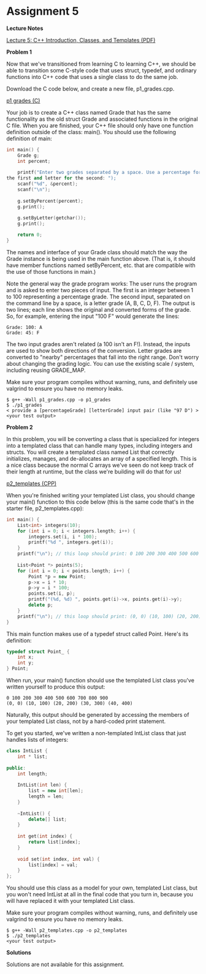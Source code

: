 Assignment 5
==========================

**Lecture Notes**

[
Lecture 5: C++ Introduction, Classes, and Templates (PDF)](http://ocw.mit.edu/courses/electrical-engineering-and-computer-science/6-s096-introduction-to-c-and-c-january-iap-2013/lectures-and-assignments/c-introduction-classes-and-templates/MIT6_S096_IAP13_lec5.pdf)

**Problem 1**

Now that we've transitioned from learning C to learning C++, we should be able to transition some C-style code that uses struct, typedef, and ordinary functions into C++ code that uses a single class to do the same job.

Download the C code below, and create a new file, p1_grades.cpp.

[p1 grades (C)](http://ocw.mit.edu/courses/electrical-engineering-and-computer-science/6-s096-introduction-to-c-and-c-january-iap-2013/lectures-and-assignments/c-introduction-classes-and-templates/p1_grades.c)

Your job is to create a C++ class named Grade that has the same functionality as the old struct Grade and associated functions in the original C file. When you are finished, your C++ file should only have one function definition outside of the class: main(). You should use the following definition of main:

```c++
int main() {
	Grade g;
	int percent;
	
	printf("Enter two grades separated by a space. Use a percentage for
the first and letter for the second: ");
	scanf("%d", &percent);
	scanf("\n");
	
	g.setByPercent(percent);
	g.print();
	
	g.setByLetter(getchar());
	g.print();

	return 0;
}
```

The names and interface of your Grade class should match the way the Grade instance is being used in the main function above. (That is, it should have member functions named setByPercent, etc. that are compatible with the use of those functions in main.)

Note the general way the grade program works: The user runs the program and is asked to enter two pieces of input. The first is an integer between 1 to 100 representing a percentage grade. The second input, separated on the command line by a space, is a letter grade (A, B, C, D, F). The output is two lines; each line shows the original and converted forms of the grade. So, for example, entering the input "100 F" would generate the lines:

```
Grade: 100: A
Grade: 45: F
```

The two input grades aren't related (a 100 isn't an F!). Instead, the inputs are used to show both directions of the conversion. Letter grades are converted to "nearby" percentages that fall into the right range. Don't worry about changing the grading logic. You can use the existing scale / system, including reusing GRADE_MAP.

Make sure your program compiles without warning, runs, and definitely use valgrind to ensure you have no memory leaks.

```
$ g++ -Wall p1_grades.cpp -o p1_grades
$ ./p1_grades
< provide a [percentageGrade] [letterGrade] input pair (like "97 D") >
<your test output>
```
**Problem 2**

In this problem, you will be converting a class that is specialized for integers into a templated class that can handle many types, including integers and structs. You will create a templated class named List that correctly initializes, manages, and de-allocates an array of a specified length. This is a nice class because the normal C arrays we've seen do not keep track of their length at runtime, but the class we're building will do that for us!

[p2_templates (CPP)](http://ocw.mit.edu/courses/electrical-engineering-and-computer-science/6-s096-introduction-to-c-and-c-january-iap-2013/lectures-and-assignments/c-memory-management/resize.c)

When you're finished writing your templated List class, you should change your main() function to this code below (this is the same code that's in the starter file, p2_templates.cpp):

```c++
int main() {
    List<int> integers(10);
    for (int i = 0; i < integers.length; i++) {
        integers.set(i, i * 100);
        printf("%d ", integers.get(i));
    }
    printf("\n"); // this loop should print: 0 100 200 300 400 500 600 700 800 900 
    
    List<Point *> points(5);
    for (int i = 0; i < points.length; i++) {
        Point *p = new Point;
        p->x = i * 10;
        p->y = i * 100;
        points.set(i, p);
        printf("(%d, %d) ", points.get(i)->x, points.get(i)->y);
        delete p;
    }
    printf("\n"); // this loop should print: (0, 0) (10, 100) (20, 200) (30, 300) (40, 400) 
}
```
This main function makes use of a typedef struct called Point. Here's its definition:
```C++
typedef struct Point_ {
    int x;
    int y;
} Point;
```
When run, your main() function should use the templated List class you've written yourself to produce this output:
```
0 100 200 300 400 500 600 700 800 900 
(0, 0) (10, 100) (20, 200) (30, 300) (40, 400)
```
Naturally, this output should be generated by accessing the members of your templated List class, not by a hard-coded print statement.

To get you started, we've written a non-templated IntList class that just handles lists of integers:

```c++
class IntList {
	int * list;
	
public:
	int length;
	
	IntList(int len) {
		list = new int[len];
		length = len;
	}
	
	~IntList() {
		delete[] list;
	}
	
	int get(int index) {
		return list[index];
	}
	
	void set(int index, int val) {
		list[index] = val;
	}
};
```
You should use this class as a model for your own, templated List class, but you won't need IntList at all in the final code that you turn in, because you will have replaced it with your templated List class.

Make sure your program compiles without warning, runs, and definitely use valgrind to ensure you have no memory leaks.

```
$ g++ -Wall p2_templates.cpp -o p2_templates
$ ./p2_templates
<your test output>
```


**Solutions**

Solutions are not available for this assignment.
